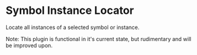 # Symbol Instance Locator

Locate all instances of a selected symbol or instance.

Note: This plugin is functional in it's current state, but rudimentary and will be improved upon.
